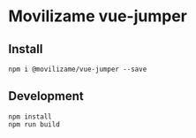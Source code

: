 # Movilizame vue-jumper

## Install

```
npm i @movilizame/vue-jumper --save
```

## Development

```
npm install
npm run build
```